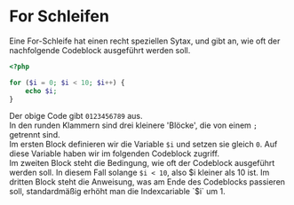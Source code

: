 # For Schleifen

Eine For-Schleife hat einen recht speziellen Sytax, und gibt an, wie oft der nachfolgende Codeblock ausgeführt werden soll.

```php
<?php

for ($i = 0; $i < 10; $i++) {
    echo $i;
}
```
Der obige Code gibt `0123456789` aus.  
In den runden Klammern sind drei kleinere 'Blöcke', die von einem `;` getrennt sind.  
Im ersten Block definieren wir die Variable `$i` und setzen sie gleich `0`. Auf diese Variable haben wir im folgenden Codeblock zugriff.  
Im zweiten Block steht die Bedingung, wie oft der Codeblock ausgeführt werden soll. In diesem Fall solange `$i < 10`, also $i kleiner als 10 ist.
Im dritten Block steht die Anweisung, was am Ende des Codeblocks passieren soll, standardmäßig erhöht man die Indexcariable `$i` um 1.  
